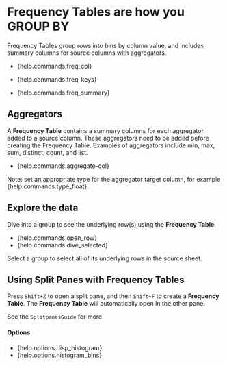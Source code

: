 # Frequency Tables are how you GROUP BY

Frequency Tables group rows into bins by column value, and includes summary columns for source columns with aggregators.

- {help.commands.freq_col}

- {help.commands.freq_keys}

- {help.commands.freq_summary} 

## Aggregators

A **Frequency Table** contains a summary columns for each aggregator added to a source column.
These aggregators need to be added before creating the Frequency Table.
Examples of aggregators include min, max, sum, distinct, count, and list.

- {help.commands.aggregate-col}

Note: set an appropriate type for the aggregator target column, for example {help.commands.type_float}.

## Explore the data

Dive into a group to see the underlying row(s) using the **Frequency Table**:

- {help.commands.open_row}
- {help.commands.dive_selected}

Select a group to select all of its underlying rows in the source sheet.

## Using Split Panes with Frequency Tables

Press `Shift+Z` to open a split pane, and then `Shift+F` to create a **Frequency Table**. The **Frequency Table** will automatically open in the other pane.

See the `SplitpanesGuide` for more.

#### Options

- {help.options.disp_histogram}
- {help.options.histogram_bins}
